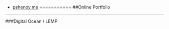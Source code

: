 - [pshenoy.me](http://pshenoy.me/)
===========
##Online Portfolio
------------------
###Digital Ocean / LEMP